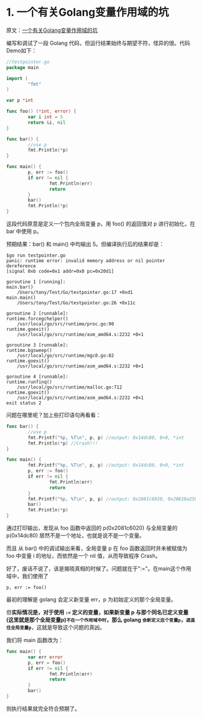 # 1. 一个有关Golang变量作用域的坑

原文：[一个有关Golang变量作用域的坑](https://tonybai.com/2015/01/13/a-hole-about-variable-scope-in-golang/#comments)

编写和调试了一段 Golang 代码，但运行结果始终与期望不符，怪异的很。代码Demo如下：

```go
//testpointer.go
package main

import (
        "fmt"
)

var p *int

func foo() (*int, error) {
        var i int = 5
        return &i, nil
}

func bar() {
        //use p
        fmt.Println(*p)
}

func main() {
        p, err := foo()
        if err != nil {
                fmt.Println(err)
                return
        }
        bar()
        fmt.Println(*p)
}
```

这段代码原意是定义一个包内全局变量 p，用 foo() 的返回值对 p 进行初始化，在 bar 中使用 p。

预期结果：bar() 和 main() 中均输出 5。但编译执行后的结果却是：

```
$go run testpointer.go
panic: runtime error: invalid memory address or nil pointer dereference
[signal 0xb code=0x1 addr=0x0 pc=0x20d1]

goroutine 1 [running]:
main.bar()
    /Users/tony/Test/Go/testpointer.go:17 +0xd1
main.main()
    /Users/tony/Test/Go/testpointer.go:26 +0x11c

goroutine 2 [runnable]:
runtime.forcegchelper()
    /usr/local/go/src/runtime/proc.go:90
runtime.goexit()
    /usr/local/go/src/runtime/asm_amd64.s:2232 +0×1

goroutine 3 [runnable]:
runtime.bgsweep()
    /usr/local/go/src/runtime/mgc0.go:82
runtime.goexit()
    /usr/local/go/src/runtime/asm_amd64.s:2232 +0×1

goroutine 4 [runnable]:
runtime.runfinq()
    /usr/local/go/src/runtime/malloc.go:712
runtime.goexit()
    /usr/local/go/src/runtime/asm_amd64.s:2232 +0×1
exit status 2
```

问题在哪里呢？加上些打印语句再看看：

```go
func bar() {
        //use p
        fmt.Printf("%p, %T\n", p, p) //output: 0x14dc80, 0×0, *int
        fmt.Println(*p) //Crash!!!
}

func main() {
        fmt.Printf("%p, %T\n", p, p) //output: 0x14dc80, 0×0, *int
        p, err := foo()
        if err != nil {
                fmt.Println(err)
                return
        }
        fmt.Printf("%p, %T\n", p, p) //output: 0x2081c6020, 0x20818a258, *int
        bar()
        fmt.Println(*p)
}
```

通过打印输出，发现从 foo 函数中返回的 p(0x2081c6020) 与全局变量的 p(0x14dc80) 居然不是一个地址，也就是说不是一个变量。

而且 从 bar() 中的调试输出来看，全局变量 p 在 foo 函数返回时并未被赋值为 foo 中变量 i 的地址，而依然是一个 nil 值，从而导致程序 Crash。

好了，废话不说了，该是揭晓真相的时候了。问题就在于":="。在main这个作用域中，我们使用了

`p, err := foo()`

最初的理解是 golang 会定义新变量 err，p 为初始定义的那个全局变量。

但**实际情况是，对于使用 `:=` 定义的变量，如果新变量 p 与那个同名已定义变量 (这里就是那个全局变量p)`不在一个作用域中时`，那么 golang `会新定义这个变量p`，`遮盖住全局变量p`**，这就是导致这个问题的真凶。

我们将 main 函数改为：

```go
func main() {
        var err error
        p, err = foo()
        if err != nil {
                fmt.Println(err)
                return
        }
        bar()
}

```
则执行结果就完全符合预期了。